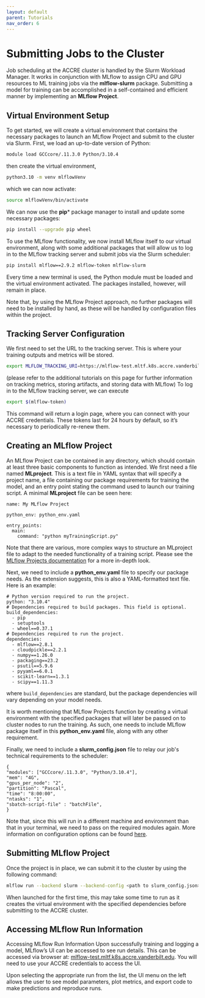 ```yaml
---
layout: default
parent: Tutorials
nav_order: 6
---
```


Submitting Jobs to the Cluster
======================
Job scheduling at the ACCRE cluster is handled by the Slurm Workload Manager. It works in conjunction with MLflow to assign CPU and GPU resources to ML training jobs via the **mlflow-slurm** package. Submitting a model for training can be accomplished in a self-contained and efficient manner by implementing an **MLflow Project**.  

## Virtual Environment Setup
To get started, we will create a virtual environment that contains the necessary packages to launch an MLflow Project and submit to the cluster via Slurm. First, we load an up-to-date version of Python:
```bash
module load GCCcore/.11.3.0 Python/3.10.4
```
then create the virtual environment,
```bash
python3.10 -m venv mlflowVenv
```
which we can now activate:
```bash
source mlflowVenv/bin/activate
```

We can now use the **pip*** package manager to install and update some necessary packages:
```bash
pip install --upgrade pip wheel
```

To use the MLflow functionality, we now install MLflow itself to our virtual environment, along with some additional packages that will allow us to log in to the MLflow tracking server and submit jobs via the Slurm scheduler:
```bash
pip install mlflow==2.9.2 mlflow-token mlflow-slurm
```
Every time a new terminal is used, the Python module must be loaded and the virtual environment activated. The packages installed, however, will remain in place. 

Note that, by using the MLflow Project approach, no further packages will need to be installed by hand, as these will be handled by configuration files within the project.  

## Tracking Server Configuration

We first need to set the URL to the tracking server. This is where your training outputs and metrics will be stored. 
```bash
export MLFLOW_TRACKING_URI=https://mlflow-test.mltf.k8s.accre.vanderbilt.edu
```
(please refer to the additional tutorials on this page for further information on tracking metrics, storing artifacts, and storing data with MLflow)
To log in to the MLflow tracking server, we can execute
```bash
export $(mlflow-token)
```
This command will return a login page, where you can connect with your ACCRE credentials. These tokens last for 24 hours by default, so it’s necessary to periodically re-renew them.


## Creating an MLflow Project

An MLflow Project can be contained in any directory, which should contain at least three basic components to function as intended. We first need a file named **MLproject**. This is a text file in YAML syntax that will specify a project name, a file containing our package requirements for training the model, and an entry point stating the command used to launch our training script. A minimal **MLproject** file can be seen here:
```
name: My MLflow Project

python_env: python_env.yaml

entry_points:
  main:
    command: "python myTrainingScript.py"
```
Note that there are various, more complex ways to structure an MLproject file to adapt to the needed functionality of a training script. Please see the [MLflow Projects documentation](https://mlflow.org/docs/latest/projects.html) for a more in-depth look.

Next, we need to include a **python_env.yaml** file to specify our package needs. As the extension suggests, this is also a YAML-formatted text file. Here is an example:
```
# Python version required to run the project.
python: "3.10.4"
# Dependencies required to build packages. This field is optional.
build_dependencies:
  - pip
  - setuptools
  - wheel==0.37.1
# Dependencies required to run the project.
dependencies:
  - mlflow==2.8.1
  - cloudpickle==2.2.1
  - numpy==1.26.0
  - packaging==23.2
  - psutil==5.9.6
  - pyyaml==6.0.1
  - scikit-learn==1.3.1
  - scipy==1.11.3
```
where `build_dependencies` are standard, but the package dependencies will vary depending on your model needs. 

It is worth mentioning that MLflow Projects function by creating a virtual environment with the specified packages that will later be passed on to cluster nodes to run the training. As such, one needs to include MLflow package itself in this **python_env.yaml** file, along with any other requirement. 

Finally, we need to include a **slurm_config.json** file to relay our job's technical requirements to the scheduler:
```
{
"modules": ["GCCcore/.11.3.0", "Python/3.10.4"],
"mem": "4G",
"gpus_per_node": "2",
"partition": "Pascal",
"time": "8:00:00",
"ntasks": "1",
"sbatch-script-file" : "batchFile",
} 
```
Note that, since this will run in a different machine and environment than that in your terminal, we need to pass on the required modules again. More information on configuration options can be found [here](https://github.com/ncsa/mlflow-slurm).

## Submitting MLflow Project
Once the project is in place, we can submit it to the cluster by using the following command:
```bash
mlflow run --backend slurm --backend-config <path to slurm_config.json> <path to MLflow Project dir.>
```
When launched for the first time, this may take some time to run as it creates the virtual environment with the specified dependencies before submitting to the ACCRE cluster.

## Accessing MLflow Run Information
Accessing MLflow Run Information
Upon successfully training and logging a model, MLflow’s UI can be accessed to see run details. This can be accessed via browser at: [mlflow-test.mltf.k8s.accre.vanderbilt.edu](mlflow-test.mltf.k8s.accre.vanderbilt.edu). You will need to use your ACCRE credentials to access the UI.

Upon selecting the appropriate run from the list, the UI menu on the left allows the user to see model parameters, plot metrics, and export code to make predictions and reproduce runs.
